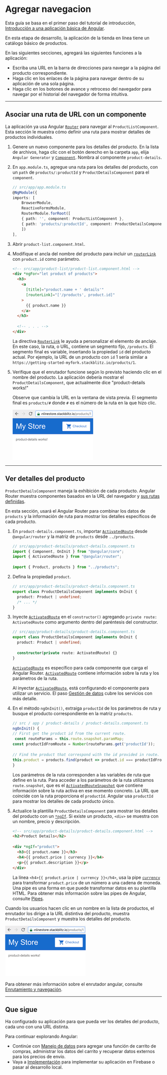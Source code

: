 # Agregar navegacion

Esta guía se basa en el primer paso del tutorial de introducción, [Introducción a una aplicación básica de Angular](../Empezar).

En esta etapa de desarrollo, la aplicación de la tienda en línea tiene un catálogo básico de productos.

En las siguientes secciones, agregará las siguientes funciones a la aplicación:

- Escriba una URL en la barra de direcciones para navegar a la página del producto correspondiente.
- Haga clic en los enlaces de la página para navegar dentro de su aplicación de una sola página.
- Haga clic en los botones de avance y retroceso del navegador para navegar por el historial del navegador de forma intuitiva.

---

## Asociar una ruta de URL con un componente

La aplicación ya usa Angular [`Router`](https://angular.io/api/router/Router) para navegar al `ProductListComponent`. Esta sección le muestra cómo definir una ruta para mostrar detalles de productos individuales.

1. Genere un nuevo componente para los detalles del producto. En la lista de archivos, haga clic con el botón derecho en la carpeta `app`, elija `Angular Generator` y [`Component`](https://angular.io/api/core/Component). Nombra al componente `product-details`.

2. En `app.module.ts`, agregue una ruta para los detalles del producto, con un `path` de `products/:productId` y `ProductDetailsComponent` para el `component`.

   ```typescript
   // src/app/app.module.ts
   @NgModule({
   imports: [
       BrowserModule,
       ReactiveFormsModule,
       RouterModule.forRoot([
       { path: '', component: ProductListComponent },
       { path: 'products/:productId', component: ProductDetailsComponent },
       ])
   ],
   ```

3. Abrir `product-list.component.html`.

4. Modifique el ancla del nombre del producto para incluir un [`routerLink`](https://angular.io/api/router/RouterLink) con `product.id` como parámetro.

   ```html
   <!-- src/app/product-list/product-list.component.html -->
   <div *ngFor="let product of products">
     <h3>
       <a
         [title]="product.name + ' details'"
         [routerLink]="['/products', product.id]"
       >
         {{ product.name }}
       </a>
     </h3>

     <!-- . . . -->
   </div>
   ```

   La directiva [`RouterLink`](https://angular.io/api/router/RouterLink) le ayuda a personalizar el elemento de anclaje. En este caso, la ruta, o URL, contiene un segmento fijo, `/products`. El segmento final es variable, insertando la propiedad `id` del producto actual. Por ejemplo, la URL de un producto con `id` 1 sería similar a `https://getting-started-myfork.stackblitz.io/products/1`.

5. Verifique que el enrutador funcione según lo previsto haciendo clic en el nombre del producto. La aplicación debería mostrar el `ProductDetailsComponent`, que actualmente dice "product-details works!"

   Observe que cambia la URL en la ventana de vista previa. El segmento final es `products/#` donde `#` es el número de la ruta en la que hizo clic.

   ![](images/product-details-works.png)

---

## Ver detalles del producto

`ProductDetailsComponent` maneja la exhibición de cada producto. Angular Router muestra componentes basados en la URL del navegador y [sus rutas definidas](https://angular.io/start/start-routing#define-routes).

En esta sección, usará el Angular Router para combinar los datos de `products` y la información de ruta para mostrar los detalles específicos de cada producto.

1. En `product-details.component.ts`, importar [`ActivatedRoute`](https://angular.io/api/router/ActivatedRoute) desde `@angular/router` y la matriz de `products` desde `../products`.

   ```typescript
   // src/app/product-details/product-details.component.ts
   import { Component, OnInit } from "@angular/core";
   import { ActivatedRoute } from "@angular/router";

   import { Product, products } from "../products";
   ```

2. Defina la propiedad `product`.

   ```typescript
   // src/app/product-details/product-details.component.ts
   export class ProductDetailsComponent implements OnInit {
     product: Product | undefined;
     /* ... */
   }
   ```

3. Inyecte [`ActivatedRoute`](https://angular.io/api/router/ActivatedRoute) en el `constructor()` agregando `private route: ActivatedRoute` como argumento dentro del paréntesis del constructor.

   ```typescript
   // src/app/product-details/product-details.component.ts
   export class ProductDetailsComponent implements OnInit {
     product: Product | undefined;

     constructor(private route: ActivatedRoute) {}
   }
   ```

   [`ActivatedRoute`](https://angular.io/api/router/ActivatedRoute) es específico para cada componente que carga el Angular Router. [`ActivatedRoute`](https://angular.io/api/router/ActivatedRoute) contiene información sobre la ruta y los parámetros de la ruta.

   Al inyectar [`ActivatedRoute`](https://angular.io/api/router/ActivatedRoute), está configurando el componente para utilizar un servicio. El paso [Gestión de datos]() cubre los servicios con más detalle.

4. En el método `ngOnInit()`, extraiga `productId` de los parámetros de ruta y busque el producto correspondiente en la matriz `products`.

   ```typescript
   // src / app / product-details / product-details.component.ts
   ngOnInit() {
   // First get the product id from the current route.
    const routeParams = this.route.snapshot.paramMap;
   const productIdFromRoute = Number(routeParams.get('productId'));

   // Find the product that correspond with the id provided in route.
   this.product = products.find(product => product.id === productIdFromRoute);
   }
   ```

   Los parámetros de la ruta corresponden a las variables de ruta que define en la ruta. Para acceder a los parámetros de la ruta utilizamos `route.snapshot`, que es el [`ActivatedRouteSnapshot`](https://angular.io/api/router/ActivatedRouteSnapshot) que contiene información sobre la ruta activa en ese momento concreto. La URL que coincide con la ruta proporciona el `productId`. Angular usa `productId` para mostrar los detalles de cada producto único.

5. Actualice la plantilla `ProductDetailsComponent` para mostrar los detalles del producto con un [`*ngIf`](https://angular.io/api/common/NgIf). Si existe un producto, `<div>` se muestra con un nombre, precio y descripción.

   ```html
   <!-- src/app/product-details/product-details.component.html -->
   <h2>Product Details</h2>

   <div *ngIf="product">
     <h3>{{ product.name }}</h3>
     <h4>{{ product.price | currency }}</h4>
     <p>{{ product.description }}</p>
   </div>
   ```

   La línea `<h4>{{ product.price | currency }}</h4>`, usa la pipe [`currency`](https://angular.io/api/common/CurrencyPipe) para transformar `product.price` de un número a una cadena de moneda. Una pipe es una forma en que puede transformar datos en su plantilla HTML. Para obtener más información sobre las pipes de Angular, consulte [Pipes](https://angular.io/guide/pipes).

Cuando los usuarios hacen clic en un nombre en la lista de productos, el enrutador los dirige a la URL distintiva del producto, muestra `ProductDetailsComponent` y muestra los detalles del producto.

![](images/product-details-works.png)

Para obtener más información sobre el enrutador angular, consulte [Enrutamiento y navegación](https://angular.io/guide/router).

---

## Que sigue

Ha configurado su aplicación para que pueda ver los detalles del producto, cada uno con una URL distinta.

Para continuar explorando Angular:

- Continúe con [Manejo de datos](../Manejo-de-datos) para agregar una función de carrito de compras, administrar los datos del carrito y recuperar datos externos para los precios de envío.
- Vaya a [Implementación](../Implementacion) para implementar su aplicación en Firebase o pasar al desarrollo local.
